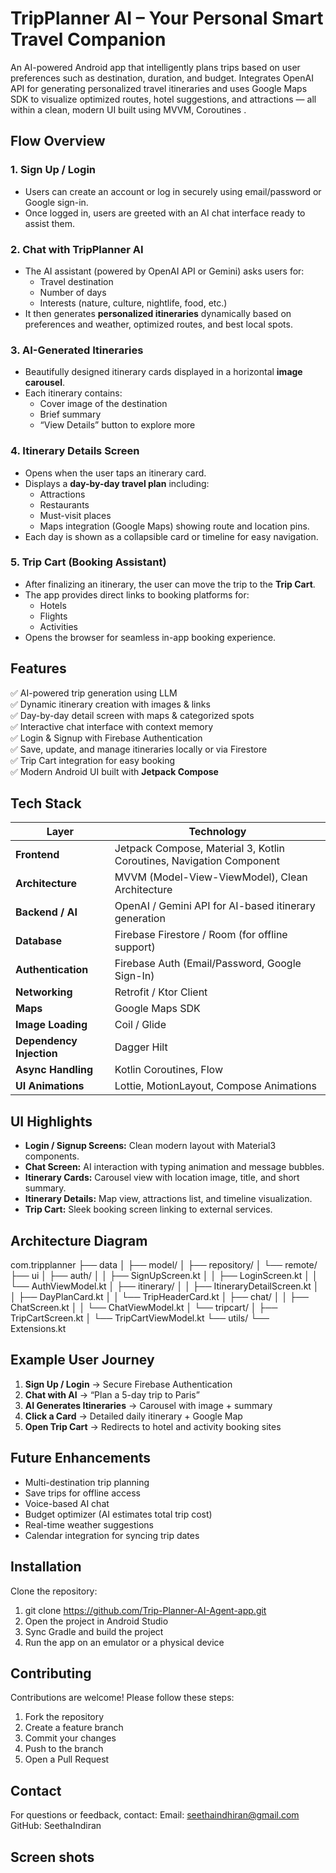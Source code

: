 #  TripPlanner AI – Your Personal Smart Travel Companion

An AI-powered Android app that intelligently plans trips based on user preferences such as destination, duration, and budget. Integrates OpenAI API for generating personalized travel itineraries and uses Google Maps SDK  to visualize optimized routes, hotel suggestions, and attractions — all within a clean, modern UI built using MVVM, Coroutines .

##  Flow Overview

###  1. Sign Up / Login  
- Users can create an account or log in securely using email/password or Google sign-in.  
- Once logged in, users are greeted with an AI chat interface ready to assist them.

###  2. Chat with TripPlanner AI  
- The AI assistant (powered by OpenAI API or Gemini) asks users for:
  - Travel destination  
  - Number of days   
  - Interests (nature, culture, nightlife, food, etc.)   
- It then generates **personalized itineraries** dynamically based on preferences and weather, optimized routes, and best local spots.

###  3. AI-Generated Itineraries  
- Beautifully designed itinerary cards displayed in a horizontal **image carousel**.  
- Each itinerary contains:
  - Cover image of the destination  
  - Brief summary  
  - “View Details” button to explore more  

###  4. Itinerary Details Screen  
- Opens when the user taps an itinerary card.  
- Displays a **day-by-day travel plan** including:
  - Attractions   
  - Restaurants   
  - Must-visit places   
  - Maps integration (Google Maps) showing route and location pins.  
- Each day is shown as a collapsible card or timeline for easy navigation.

###  5. Trip Cart (Booking Assistant)  
- After finalizing an itinerary, the user can move the trip to the **Trip Cart**.  
- The app provides direct links to booking platforms for:
  - Hotels   
  - Flights   
  - Activities   
- Opens the browser for seamless in-app booking experience.

##  Features

✅ AI-powered trip generation using LLM  
✅ Dynamic itinerary creation with images & links  
✅ Day-by-day detail screen with maps & categorized spots  
✅ Interactive chat interface with context memory  
✅ Login & Signup with Firebase Authentication  
✅ Save, update, and manage itineraries locally or via Firestore  
✅ Trip Cart integration for easy booking  
✅ Modern Android UI built with **Jetpack Compose**

##  Tech Stack

| Layer | Technology |
|-------|-------------|
| **Frontend** | Jetpack Compose, Material 3, Kotlin Coroutines, Navigation Component |
| **Architecture** | MVVM (Model-View-ViewModel), Clean Architecture |
| **Backend / AI** | OpenAI / Gemini API for AI-based itinerary generation |
| **Database** | Firebase Firestore / Room (for offline support) |
| **Authentication** | Firebase Auth (Email/Password, Google Sign-In) |
| **Networking** | Retrofit / Ktor Client |
| **Maps** | Google Maps SDK |
| **Image Loading** | Coil / Glide |
| **Dependency Injection** | Dagger Hilt |
| **Async Handling** | Kotlin Coroutines, Flow |
| **UI Animations** | Lottie, MotionLayout, Compose Animations |


##  UI Highlights

- **Login / Signup Screens:** Clean modern layout with Material3 components.  
- **Chat Screen:** AI interaction with typing animation and message bubbles.  
- **Itinerary Cards:** Carousel view with location image, title, and short summary.  
- **Itinerary Details:** Map view, attractions list, and timeline visualization.  
- **Trip Cart:** Sleek booking screen linking to external services.


##  Architecture Diagram
com.tripplanner
├── data
│   ├── model/
│   ├── repository/
│   └── remote/
├── ui
│   ├── auth/
│   │   ├── SignUpScreen.kt
│   │   ├── LoginScreen.kt
│   │   └── AuthViewModel.kt
│   ├── itinerary/
│   │   ├── ItineraryDetailScreen.kt
│   │   ├── DayPlanCard.kt
│   │   └── TripHeaderCard.kt
│   ├── chat/
│   │   ├── ChatScreen.kt
│   │   └── ChatViewModel.kt
│   └── tripcart/
│       ├── TripCartScreen.kt
│       └── TripCartViewModel.kt
└── utils/
    └── Extensions.kt

##  Example User Journey

1. **Sign Up / Login** → Secure Firebase Authentication  
2. **Chat with AI** → “Plan a 5-day trip to Paris”  
3. **AI Generates Itineraries** → Carousel with image + summary  
4. **Click a Card** → Detailed daily itinerary + Google Map  
5. **Open Trip Cart** → Redirects to hotel and activity booking sites  

##  Future Enhancements

-  Multi-destination trip planning  
-  Save trips for offline access  
-  Voice-based AI chat  
-  Budget optimizer (AI estimates total trip cost)  
-  Real-time weather suggestions  
-  Calendar integration for syncing trip dates

## Installation
Clone the repository:

1. git clone https://github.com/Trip-Planner-AI-Agent-app.git
2. Open the project in Android Studio
3. Sync Gradle and build the project
4. Run the app on an emulator or a physical device

## Contributing

Contributions are welcome! Please follow these steps:

1. Fork the repository
2. Create a feature branch
3. Commit your changes
4. Push to the branch
5. Open a Pull Request

## Contact

For questions or feedback, contact:
Email: seethaindhiran@gmail.com
GitHub: SeethaIndiran

## Screen shots
    



